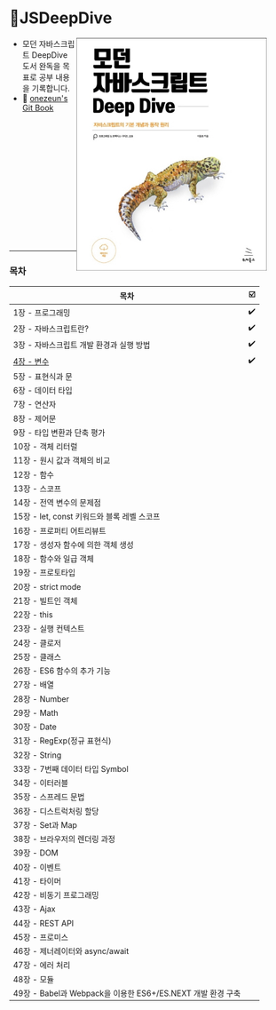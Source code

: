 # 🦎JSDeepDive



<figure><img src=".gitbook/assets/282458389-a688ff44-7e93-441c-b495-ab5759b529ec.png" alt="" width="343" align="right"><figcaption></figcaption></figure>

* 모던 자바스크립트 DeepDive 도서 완독을 목표로 공부 내용을 기록합니다.
* 📖 [onezeun's Git Book](https://onezeun.gitbook.io/jsdeepdive)

<br />
<br />
<br />
<br />
<br />
<br />
<br />
<br />
<br />
<br />
<br />
<br />
<br />

---

### 목차

| 목차                                              | ☑️ |
| ----------------------------------------------- | -- |
| 1장 - 프로그래밍                                      | ✔️ |
| 2장 - 자바스크립트란?                                   | ✔️ |
| 3장 - 자바스크립트 개발 환경과 실행 방법                        | ✔️ |
| [4장 - 변수](broken-reference)                     | ✔️ |
| 5장 - 표현식과 문                                     |    |
| 6장 - 데이터 타입                                     |    |
| 7장 - 연산자                                        |    |
| 8장 - 제어문                                        |    |
| 9장 - 타입 변환과 단축 평가                               |    |
| 10장 - 객체 리터럴                                    |    |
| 11장 - 원시 값과 객체의 비교                              |    |
| 12장 - 함수                                        |    |
| 13장 - 스코프                                       |    |
| 14장 - 전역 변수의 문제점                                |    |
| 15장 - let, const 키워드와 블록 레벨 스코프                 |    |
| 16장 - 프로퍼티 어트리뷰트                                |    |
| 17장 - 생성자 함수에 의한 객체 생성                          |    |
| 18장 - 함수와 일급 객체                                 |    |
| 19장 - 프로토타입                                     |    |
| 20장 - strict mode                               |    |
| 21장 - 빌트인 객체                                    |    |
| 22장 - this                                      |    |
| 23장 - 실행 컨텍스트                                   |    |
| 24장 - 클로저                                       |    |
| 25장 - 클래스                                       |    |
| 26장 - ES6 함수의 추가 기능                             |    |
| 27장 - 배열                                        |    |
| 28장 - Number                                    |    |
| 29장 - Math                                      |    |
| 30장 - Date                                      |    |
| 31장 - RegExp(정규 표현식)                            |    |
| 32장 - String                                    |    |
| 33장 - 7번째 데이터 타입 Symbol                         |    |
| 34장 - 이터러블                                      |    |
| 35장 - 스프레드 문법                                   |    |
| 36장 - 디스트럭처링 할당                                 |    |
| 37장 - Set과 Map                                  |    |
| 38장 - 브라우저의 렌더링 과정                              |    |
| 39장 - DOM                                       |    |
| 40장 - 이벤트                                       |    |
| 41장 - 타이머                                       |    |
| 42장 - 비동기 프로그래밍                                 |    |
| 43장 - Ajax                                      |    |
| 44장 - REST API                                  |    |
| 45장 - 프로미스                                      |    |
| 46장 - 제너레이터와 async/await                        |    |
| 47장 - 에러 처리                                     |    |
| 48장 - 모듈                                        |    |
| 49장 - Babel과 Webpack을 이용한 ES6+/ES.NEXT 개발 환경 구축 |    |

